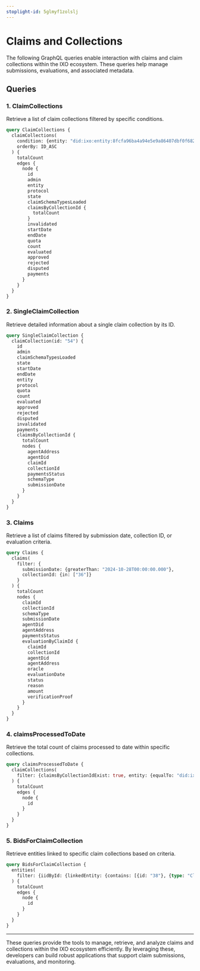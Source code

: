 ```yaml
---
stoplight-id: 5glmyf1zolslj
---
```


# Claims and Collections

The following GraphQL queries enable interaction with claims and claim collections within the IXO ecosystem. These queries help manage submissions, evaluations, and associated metadata.

## Queries

### 1. **ClaimCollections**
Retrieve a list of claim collections filtered by specific conditions.

```graphql
query ClaimCollections {
  claimCollections(
    condition: {entity: "did:ixo:entity:8fcfa96ba4a94e5e9a86407dbf0f682f"}
    orderBy: ID_ASC
  ) {
    totalCount
    edges {
      node {
        id
        admin
        entity
        protocol
        state
        claimSchemaTypesLoaded
        claimsByCollectionId {
          totalCount
        }
        invalidated
        startDate
        endDate
        quota
        count
        evaluated
        approved
        rejected
        disputed
        payments
      }
    }
  }
}
```

### 2. **SingleClaimCollection**
Retrieve detailed information about a single claim collection by its ID.

```graphql
query SingleClaimCollection {
  claimCollection(id: "54") {
    id
    admin
    claimSchemaTypesLoaded
    state
    startDate
    endDate
    entity
    protocol
    quota
    count
    evaluated
    approved
    rejected
    disputed
    invalidated
    payments
    claimsByCollectionId {
      totalCount
      nodes {
        agentAddress
        agentDid
        claimId
        collectionId
        paymentsStatus
        schemaType
        submissionDate
      }
    }
  }
}
```

### 3. **Claims**
Retrieve a list of claims filtered by submission date, collection ID, or evaluation criteria.

```graphql
query Claims {
  claims(
    filter: {
      submissionDate: {greaterThan: "2024-10-28T00:00:00.000"},
      collectionId: {in: ["36"]}
    }
  ) {
    totalCount
    nodes {
      claimId
      collectionId
      schemaType
      submissionDate
      agentDid
      agentAddress
      paymentsStatus
      evaluationByClaimId {
        claimId
        collectionId
        agentDid
        agentAddress
        oracle
        evaluationDate
        status
        reason
        amount
        verificationProof
      }
    }
  }
}
```

### 4. **claimsProcessedToDate**
Retrieve the total count of claims processed to date within specific collections.

```graphql
query claimsProcessedToDate {
  claimCollections(
    filter: {claimsByCollectionIdExist: true, entity: {equalTo: "did:ixo:entity:ffa3180c8e5f313ec74afa4ade32fd60"}}
  ) {
    totalCount
    edges {
      node {
        id
      }
    }
  }
}
```

### 5. **BidsForClaimCollection**
Retrieve entities linked to specific claim collections based on criteria.

```graphql
query BidsForClaimCollection {
  entities(
    filter: {iidById: {linkedEntity: {contains: [{id: "38"}, {type: "ClaimCollection"}, {service: "ixo"}, {relationship: "submission"}]}}}
  ) {
    totalCount
    edges {
      node {
        id
      }
    }
  }
}
```

---

These queries provide the tools to manage, retrieve, and analyze claims and collections within the IXO ecosystem efficiently. By leveraging these, developers can build robust applications that support claim submissions, evaluations, and monitoring.

